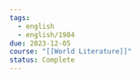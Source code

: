 ```yaml
---
tags:
  - english
  - english/1984
due: 2023-12-05
course: "[[World Literature]]"
status: Complete
---
```


